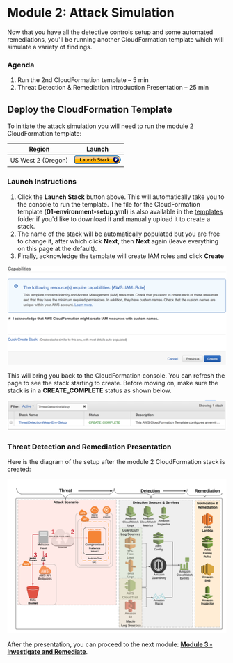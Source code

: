 # Module 2: Attack Simulation

Now that you have all the detective controls setup and some automated remediations, you'll be running another CloudFormation template which will simulate a variety of findings.

### Agenda

1. Run the 2nd CloudFormation template – 5 min
2. Threat Detection & Remediation Introduction Presentation – 25 min

## Deploy the CloudFormation Template

To initiate the attack simulation you will need to run the module 2 CloudFormation template: 

Region| Launch
------|-----
US West 2 (Oregon) | [![Launch Module 2 in us-west-2](../images/launch-stack-button.png)](https://console.aws.amazon.com/cloudformation/home?region=us-west-2#/stacks/new?stackName=ThreatDetectionWksp-Attack&templateURL=https://s3-us-west-2.amazonaws.com/sa-security-specialist-workshops-us-west-2/02-attack-simulation.yml)

### Launch Instructions

1. Click the **Launch Stack** button above.  This will automatically take you to the console to run the template.  The file for the CloudFormation template (**01-environment-setup.yml**) is also available in the [templates](../templates/) folder if you'd like to download it and manually upload it to create a stack.
2. The name of the stack will be automatically populated but you are free to change it, after which click **Next**, then **Next** again (leave everything on this page at the default).  
3. Finally, acknowledge the template will create IAM roles and click **Create**

![IAM Capabilities](../images/iam-capabilities.png)

This will bring you back to the CloudFormation console. You can refresh the page to see the stack starting to create. Before moving on, make sure the stack is in a **CREATE_COMPLETE** status as shown below.

![Stack Complete](../images/01-stack-complete.png)

### Threat Detection and Remediation Presentation

Here is the diagram of the setup after the module 2 CloudFormation stack is created:

![Module 2 Diagram](../images/02-diagram-module2-3.png)

After the presentation, you can proceed to the next module: **[Module 3 - Investigate and Remediate](../docs/02-attack-simulation.md)**.

